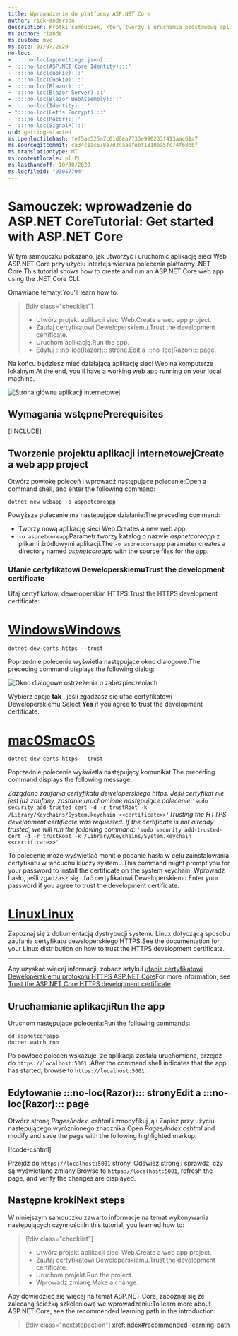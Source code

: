 ```yaml
---
title: Wprowadzenie do platformy ASP.NET Core
author: rick-anderson
description: Krótki samouczek, który tworzy i uruchamia podstawową aplikację Hello world przy użyciu ASP.NET Core.
ms.author: riande
ms.custom: mvc
ms.date: 01/07/2020
no-loc:
- ':::no-loc(appsettings.json):::'
- ':::no-loc(ASP.NET Core Identity):::'
- ':::no-loc(cookie):::'
- ':::no-loc(Cookie):::'
- ':::no-loc(Blazor):::'
- ':::no-loc(Blazor Server):::'
- ':::no-loc(Blazor WebAssembly):::'
- ':::no-loc(Identity):::'
- ":::no-loc(Let's Encrypt):::"
- ':::no-loc(Razor):::'
- ':::no-loc(SignalR):::'
uid: getting-started
ms.openlocfilehash: fef5ae525a7c01d0ea7733e990233f413aac61a7
ms.sourcegitcommit: ca34c1ac578e7d3daa0febf1810ba5fc74f60bbf
ms.translationtype: MT
ms.contentlocale: pl-PL
ms.lasthandoff: 10/30/2020
ms.locfileid: "93057794"
---
```

# <a name="tutorial-get-started-with-aspnet-core"></a><span data-ttu-id="79327-103">Samouczek: wprowadzenie do ASP.NET Core</span><span class="sxs-lookup"><span data-stu-id="79327-103">Tutorial: Get started with ASP.NET Core</span></span>

<span data-ttu-id="79327-104">W tym samouczku pokazano, jak utworzyć i uruchomić aplikację sieci Web ASP.NET Core przy użyciu interfejs wiersza polecenia platformy .NET Core.</span><span class="sxs-lookup"><span data-stu-id="79327-104">This tutorial shows how to create and run an ASP.NET Core web app using the .NET Core CLI.</span></span>

<span data-ttu-id="79327-105">Omawiane tematy:</span><span class="sxs-lookup"><span data-stu-id="79327-105">You'll learn how to:</span></span>

> [!div class="checklist"]
> * <span data-ttu-id="79327-106">Utwórz projekt aplikacji sieci Web.</span><span class="sxs-lookup"><span data-stu-id="79327-106">Create a web app project.</span></span>
> * <span data-ttu-id="79327-107">Zaufaj certyfikatowi Deweloperskiemu.</span><span class="sxs-lookup"><span data-stu-id="79327-107">Trust the development certificate.</span></span>
> * <span data-ttu-id="79327-108">Uruchom aplikację.</span><span class="sxs-lookup"><span data-stu-id="79327-108">Run the app.</span></span>
> * <span data-ttu-id="79327-109">Edytuj :::no-loc(Razor)::: stronę.</span><span class="sxs-lookup"><span data-stu-id="79327-109">Edit a :::no-loc(Razor)::: page.</span></span>

<span data-ttu-id="79327-110">Na końcu będziesz mieć działającą aplikację sieci Web na komputerze lokalnym.</span><span class="sxs-lookup"><span data-stu-id="79327-110">At the end, you'll have a working web app running on your local machine.</span></span>

![Strona główna aplikacji internetowej](_static/home-page.png)

## <a name="prerequisites"></a><span data-ttu-id="79327-112">Wymagania wstępne</span><span class="sxs-lookup"><span data-stu-id="79327-112">Prerequisites</span></span>

[!INCLUDE[](~/includes/3.1-SDK.md)]

## <a name="create-a-web-app-project"></a><span data-ttu-id="79327-113">Tworzenie projektu aplikacji internetowej</span><span class="sxs-lookup"><span data-stu-id="79327-113">Create a web app project</span></span>

<span data-ttu-id="79327-114">Otwórz powłokę poleceń i wprowadź następujące polecenie:</span><span class="sxs-lookup"><span data-stu-id="79327-114">Open a command shell, and enter the following command:</span></span>

```dotnetcli
dotnet new webapp -o aspnetcoreapp
```

<span data-ttu-id="79327-115">Powyższe polecenie ma następujące działanie:</span><span class="sxs-lookup"><span data-stu-id="79327-115">The preceding command:</span></span>

* <span data-ttu-id="79327-116">Tworzy nową aplikację sieci Web.</span><span class="sxs-lookup"><span data-stu-id="79327-116">Creates a new web app.</span></span>  
* <span data-ttu-id="79327-117">`-o aspnetcoreapp`Parametr tworzy katalog o nazwie *aspnetcoreapp* z plikami źródłowymi aplikacji.</span><span class="sxs-lookup"><span data-stu-id="79327-117">The `-o aspnetcoreapp` parameter creates a directory named *aspnetcoreapp* with the source files for the app.</span></span>

### <a name="trust-the-development-certificate"></a><span data-ttu-id="79327-118">Ufanie certyfikatowi Deweloperskiemu</span><span class="sxs-lookup"><span data-stu-id="79327-118">Trust the development certificate</span></span>

<span data-ttu-id="79327-119">Ufaj certyfikatowi deweloperskim HTTPS:</span><span class="sxs-lookup"><span data-stu-id="79327-119">Trust the HTTPS development certificate:</span></span>

# <a name="windows"></a>[<span data-ttu-id="79327-120">Windows</span><span class="sxs-lookup"><span data-stu-id="79327-120">Windows</span></span>](#tab/windows)

```dotnetcli
dotnet dev-certs https --trust
```

<span data-ttu-id="79327-121">Poprzednie polecenie wyświetla następujące okno dialogowe:</span><span class="sxs-lookup"><span data-stu-id="79327-121">The preceding command displays the following dialog:</span></span>

![Okno dialogowe ostrzeżenia o zabezpieczeniach](~/getting-started/_static/cert.png)

<span data-ttu-id="79327-123">Wybierz opcję **tak** , jeśli zgadzasz się ufać certyfikatowi Deweloperskiemu.</span><span class="sxs-lookup"><span data-stu-id="79327-123">Select **Yes** if you agree to trust the development certificate.</span></span>

# <a name="macos"></a>[<span data-ttu-id="79327-124">macOS</span><span class="sxs-lookup"><span data-stu-id="79327-124">macOS</span></span>](#tab/macos)

```dotnetcli
dotnet dev-certs https --trust
```

<span data-ttu-id="79327-125">Poprzednie polecenie wyświetla następujący komunikat:</span><span class="sxs-lookup"><span data-stu-id="79327-125">The preceding command displays the following message:</span></span>

<span data-ttu-id="79327-126">*Zażądano zaufania certyfikatu deweloperskiego https. Jeśli certyfikat nie jest już zaufany, zostanie uruchomione następujące polecenie:*`'sudo security add-trusted-cert -d -r trustRoot -k /Library/Keychains/System.keychain <<certificate>>'`</span><span class="sxs-lookup"><span data-stu-id="79327-126">*Trusting the HTTPS development certificate was requested. If the certificate is not already trusted, we will run the following command:* `'sudo security add-trusted-cert -d -r trustRoot -k /Library/Keychains/System.keychain <<certificate>>'`</span></span>

<span data-ttu-id="79327-127">To polecenie może wyświetlać monit o podanie hasła w celu zainstalowania certyfikatu w łańcuchu kluczy systemu.</span><span class="sxs-lookup"><span data-stu-id="79327-127">This command might prompt you for your password to install the certificate on the system keychain.</span></span> <span data-ttu-id="79327-128">Wprowadź hasło, jeśli zgadzasz się ufać certyfikatowi Deweloperskiemu.</span><span class="sxs-lookup"><span data-stu-id="79327-128">Enter your password if you agree to trust the development certificate.</span></span>

# <a name="linux"></a>[<span data-ttu-id="79327-129">Linux</span><span class="sxs-lookup"><span data-stu-id="79327-129">Linux</span></span>](#tab/linux)

<span data-ttu-id="79327-130">Zapoznaj się z dokumentacją dystrybucji systemu Linux dotyczącą sposobu zaufania certyfikatu deweloperskiego HTTPS.</span><span class="sxs-lookup"><span data-stu-id="79327-130">See the documentation for your Linux distribution on how to trust the HTTPS development certificate.</span></span>

---

<span data-ttu-id="79327-131">Aby uzyskać więcej informacji, zobacz artykuł [ufanie certyfikatowi Deweloperskiemu protokołu HTTPS ASP.NET Core](xref:security/enforcing-ssl#trust-the-aspnet-core-https-development-certificate-on-windows-and-macos)</span><span class="sxs-lookup"><span data-stu-id="79327-131">For more information, see [Trust the ASP.NET Core HTTPS development certificate](xref:security/enforcing-ssl#trust-the-aspnet-core-https-development-certificate-on-windows-and-macos)</span></span>

## <a name="run-the-app"></a><span data-ttu-id="79327-132">Uruchamianie aplikacji</span><span class="sxs-lookup"><span data-stu-id="79327-132">Run the app</span></span>

<span data-ttu-id="79327-133">Uruchom następujące polecenia:</span><span class="sxs-lookup"><span data-stu-id="79327-133">Run the following commands:</span></span>

```dotnetcli
cd aspnetcoreapp
dotnet watch run
```

<span data-ttu-id="79327-134">Po powłoce poleceń wskazuje, że aplikacja została uruchomiona, przejdź do `https://localhost:5001` .</span><span class="sxs-lookup"><span data-stu-id="79327-134">After the command shell indicates that the app has started, browse to `https://localhost:5001`.</span></span>

## <a name="edit-a-no-locrazor-page"></a><span data-ttu-id="79327-135">Edytowanie :::no-loc(Razor)::: strony</span><span class="sxs-lookup"><span data-stu-id="79327-135">Edit a :::no-loc(Razor)::: page</span></span>

<span data-ttu-id="79327-136">Otwórz stronę *Pages/index. cshtml* i zmodyfikuj ją i Zapisz przy użyciu następującego wyróżnionego znacznika:</span><span class="sxs-lookup"><span data-stu-id="79327-136">Open *Pages/Index.cshtml* and modify and save the page with the following highlighted markup:</span></span>

[!code-cshtml[](sample/index.cshtml?highlight=9)]

<span data-ttu-id="79327-137">Przejdź do `https://localhost:5001` strony, Odśwież stronę i sprawdź, czy są wyświetlane zmiany.</span><span class="sxs-lookup"><span data-stu-id="79327-137">Browse to `https://localhost:5001`, refresh the page, and verify the changes are displayed.</span></span>

## <a name="next-steps"></a><span data-ttu-id="79327-138">Następne kroki</span><span class="sxs-lookup"><span data-stu-id="79327-138">Next steps</span></span>

<span data-ttu-id="79327-139">W niniejszym samouczku zawarto informacje na temat wykonywania następujących czynności:</span><span class="sxs-lookup"><span data-stu-id="79327-139">In this tutorial, you learned how to:</span></span>

> [!div class="checklist"]
> * <span data-ttu-id="79327-140">Utwórz projekt aplikacji sieci Web.</span><span class="sxs-lookup"><span data-stu-id="79327-140">Create a web app project.</span></span>
> * <span data-ttu-id="79327-141">Zaufaj certyfikatowi Deweloperskiemu.</span><span class="sxs-lookup"><span data-stu-id="79327-141">Trust the development certificate.</span></span>
> * <span data-ttu-id="79327-142">Uruchom projekt.</span><span class="sxs-lookup"><span data-stu-id="79327-142">Run the project.</span></span>
> * <span data-ttu-id="79327-143">Wprowadź zmianę.</span><span class="sxs-lookup"><span data-stu-id="79327-143">Make a change.</span></span>

<span data-ttu-id="79327-144">Aby dowiedzieć się więcej na temat ASP.NET Core, zapoznaj się ze zalecaną ścieżką szkoleniową we wprowadzeniu:</span><span class="sxs-lookup"><span data-stu-id="79327-144">To learn more about ASP.NET Core, see the recommended learning path in the introduction:</span></span>

> [!div class="nextstepaction"]
> <xref:index#recommended-learning-path>
